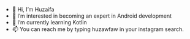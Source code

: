 - 👋 Hi, I’m Huzaifa
- 👀 I’m interested in becoming an expert in Android development
- 🌱 I’m currently learning Kotlin
- 📫 You can reach me by typing huzawfaw in your instagram search.

<!---
Huzawfaw/Huzawfaw is a ✨ special ✨ repository because its `README.md` (this file) appears on your GitHub profile.
You can click the Preview link to take a look at your changes.
--->
